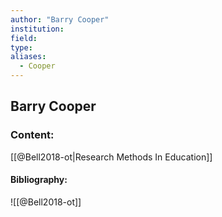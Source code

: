 ```yaml
---
author: "Barry Cooper"
institution:
field:
type:
aliases:
  - Cooper
---
```


## Barry Cooper

### Content:
[[@Bell2018-ot|Research Methods In Education]]

#### Bibliography:

![[@Bell2018-ot]]